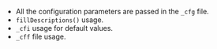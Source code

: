 - All the configuration parameters are passed in the `_cfg` file.
- `fillDescriptions()` usage.
- `_cfi` usage for default values.
- `_cff` file usage.

